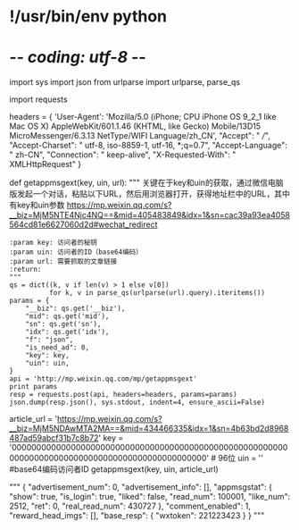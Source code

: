 # !/usr/bin/env python
# -*- coding: utf-8 -*-

import sys
import json
from urlparse import urlparse, parse_qs

import requests


headers = {
    'User-Agent': 'Mozilla/5.0 (iPhone; CPU iPhone OS 9_2_1 like Mac OS X) AppleWebKit/601.1.46 (KHTML, like Gecko) Mobile/13D15 MicroMessenger/6.3.13 NetType/WIFI Language/zh_CN',
    "Accept": " */*",
    "Accept-Charset": " utf-8, iso-8859-1, utf-16, *;q=0.7",
    "Accept-Language": " zh-CN",
    "Connection": " keep-alive",
    "X-Requested-With": " XMLHttpRequest"
}


def getappmsgext(key, uin, url):
    """
    关键在于key和uin的获取，通过微信电脑版发起一个对话，粘贴以下URL，然后用浏览器打开，获得地址栏中的URL，其中有key和uin参数
    https://mp.weixin.qq.com/s?__biz=MjM5NTE4Njc4NQ==&mid=405483849&idx=1&sn=cac39a93ea4058564cd81e6627060d2d#wechat_redirect
    
    :param key: 访问者的秘钥
    :param uin: 访问者的ID（base64编码）
    :param url: 需要抓取的文章链接
    :return: 
    """
    qs = dict((k, v if len(v) > 1 else v[0])
              for k, v in parse_qs(urlparse(url).query).iteritems())
    params = {
        "__biz": qs.get('__biz'),
        "mid": qs.get('mid'),
        "sn": qs.get('sn'),
        "idx": qs.get('idx'),
        "f": "json",
        "is_need_ad": 0,
        "key": key,
        "uin": uin,
    }
    api = 'http://mp.weixin.qq.com/mp/getappmsgext'
    print params
    resp = requests.post(api, headers=headers, params=params)
    json.dump(resp.json(), sys.stdout, indent=4, ensure_ascii=False)


article_url = 'https://mp.weixin.qq.com/s?__biz=MjM5NDAwMTA2MA==&mid=434466335&idx=1&sn=4b63bd2d8968487ad59abcf31b7c8b72'
key = '000000000000000000000000000000000000000000000000000000000000000000000000000000000000000000000000' # 96位
uin = '' #base64编码访问者ID
getappmsgext(key, uin, article_url)

"""
{
    "advertisement_num": 0,
    "advertisement_info": [],
    "appmsgstat": {
        "show": true,
        "is_login": true,
        "liked": false,
        "read_num": 100001,
        "like_num": 2512,
        "ret": 0,
        "real_read_num": 430727
    },
    "comment_enabled": 1,
    "reward_head_imgs": [],
    "base_resp": {
        "wxtoken": 221223423
    }
}
"""